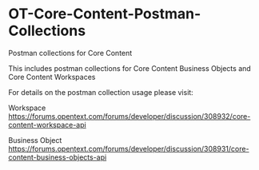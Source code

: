 # OT-Core-Content-Postman-Collections
Postman collections for Core Content

This includes postman collections for Core Content Business Objects and Core Content Workspaces

For details on the postman collection usage please visit:

Workspace
https://forums.opentext.com/forums/developer/discussion/308932/core-content-workspace-api

Business Object
https://forums.opentext.com/forums/developer/discussion/308931/core-content-business-objects-api

